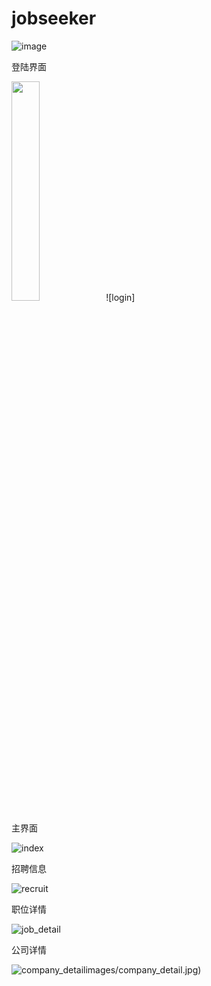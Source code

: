 # jobseeker

![image](images/lihao.jpg)

登陆界面

<img src="images/login.jpg" width = 30% height = 30% />![login]

主界面

![index](images/index.jpg)

招聘信息

![recruit](images/recruit.jpg)

职位详情

![job_detail](images/job_detail.jpg)

公司详情

![company_detail]()images/company_detail.jpg)
